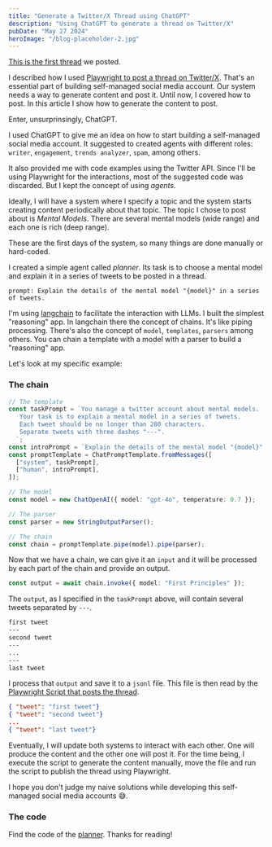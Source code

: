 ```yaml
---
title: "Generate a Twitter/X Thread using ChatGPT"
description: "Using ChatGPT to generate a thread on Twitter/X"
pubDate: "May 27 2024"
heroImage: "/blog-placeholder-2.jpg"
---
```


[This is the first thread](https://x.com/MichaleVids/status/1794808439975358935) we posted.

I described how I used [Playwright to post a thread on Twitter/X](/blog/thread-using-playwright).
That's an essential part of building self-managed social media account. Our system needs a way to generate content and post it. Until now, I covered how to post. In this article I show how to generate the content to post.

Enter, unsurprinsingly, ChatGPT.

I used ChatGPT to give me an idea on how to start building a self-managed social media account.
It suggested to created agents with different roles: `writer`, `engagement`, `trends analyzer`, `spam`, among others.

It also provided me with code examples using the Twitter API. Since I'll be using Playwright for the interactions, most of the suggested code was discarded. But I kept the concept of using _agents_.

Ideally, I will have a system where I specify a topic and the system starts creating content periodically about that topic.
The topic I chose to post about is _Mental Models_. There are several mental models (wide range) and each one is rich (deep range).

These are the first days of the system, so many things are done manually or hard-coded.

I created a simple agent called _planner_. Its task is to choose a mental model and explain it in a series of tweets to be posted in a thread.

```
prompt: Explain the details of the mental model "{model}" in a series of tweets.
```

I'm using [langchain](https://www.langchain.com/) to facilitate the interaction with LLMs. I built the simplest "reasoning" app.
In langchain there the concept of chains. It's like piping processing. There's also the concept of `model`, `templates`, `parsers` among others.
You can chain a template with a model with a parser to build a "reasoning" app.

Let's look at my specific example:

### The chain

```ts
// The template
const taskPrompt = `You manage a twitter account about mental models.
   Your task is to explain a mental model in a series of tweets.
   Each tweet should be no longer than 280 characters.
   Separate tweets with three dashes "---".
  `;
const introPrompt = `Explain the details of the mental model "{model}" in a series of tweets.`;
const promptTemplate = ChatPromptTemplate.fromMessages([
  ["system", taskPrompt],
  ["human", introPrompt],
]);

// The model
const model = new ChatOpenAI({ model: "gpt-4o", temperature: 0.7 });

// The parser
const parser = new StringOutputParser();

// The chain
const chain = promptTemplate.pipe(model).pipe(parser);
```

Now that we have a chain, we can give it an `input` and it will be processed by each part of the chain and provide an output.

```ts
const output = await chain.invoke({ model: "First Principles" });
```

The `output`, as I specified in the `taskPrompt` above, will contain several tweets separated by `---`.

```txt
first tweet
---
second tweet
---
...
---
last tweet
```

I process that `output` and save it to a `jsonl` file. This file is then read by the [Playwright Script that posts the thread](/blog/thread-using-playwright).

```json
{ "tweet": "first tweet"}
{ "tweet": "second tweet"}
...
{ "tweet": "last tweet"}
```

Eventually, I will update both systems to interact with each other. One will produce the content and the other one will post it.
For the time being, I execute the script to generate the content manually, move the file and run the script to publish the thread using Playwright.

I hope you don't judge my naive solutions while developing this self-managed social media accounts 😅.

### The code

Find the code of the [planner](https://github.com/michalevids/mental-models-gpt/blob/378db2b3d5fa9d405f72fb03192b1699e80b51ac/src/agents/planner.ts). Thanks for reading!
